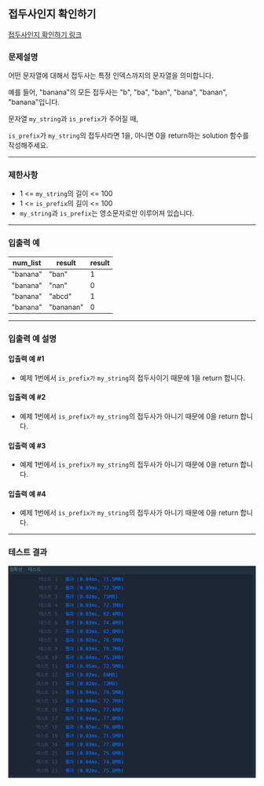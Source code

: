 ## 접두사인지 확인하기

[접두사인지 확인하기 링크](https://school.programmers.co.kr/learn/courses/30/lessons/181906)

### 문제설명

어떤 문자열에 대해서 접두사는 특정 인덱스까지의 문자열을 의미합니다.

예를 들어, "banana"의 모든 접두사는 "b", "ba", "ban", "bana", "banan", "banana"입니다.

문자열 `my_string`과 `is_prefix`가 주어질 때,

`is_prefix`가 `my_string`의 접두사라면 1을, 아니면 0을 return하는 solution 함수를 작성해주세요.

---

### 제한사항

+ 1 \<= `my_string`의 길이 \<= 100
+ 1 \<= `is_prefix`의 길이 \<= 100
+ `my_string`과 `is_prefix`는 영소문자로만 이루어져 있습니다.

---

### 입출력 예

| num_list | result    | result |
|----------|-----------|--------|
| "banana" | "ban"     | 1      |
| "banana" | "nan"     | 0      |
| "banana" | "abcd"    | 1      |
| "banana" | "bananan" | 0      |

---

### 입출력 예 설명

#### 입출력 예 #1

+ 예제 1번에서 `is_prefix가` `my_string`의 접두사이기 때문에 1을 return 합니다.

#### 입출력 예 #2

+ 예제 1번에서 `is_prefix가` `my_string`의 접두사가 아니기 때문에 0을 return 합니다.

#### 입출력 예 #3

+ 예제 1번에서 `is_prefix가` `my_string`의 접두사가 아니기 때문에 0을 return 합니다.

#### 입출력 예 #4

+ 예제 1번에서 `is_prefix가` `my_string`의 접두사가 아니기 때문에 0을 return 합니다.

---

### 테스트 결과

![결과](./181906_결과.png)